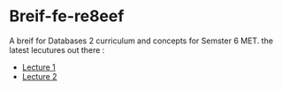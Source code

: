# Breif-fe-re8eef
A breif for Databases 2 curriculum and concepts for Semster 6 MET.
the latest lecutures out there :
- [Lecture 1](https://github.com/Elsokkary101/Breif-fe-re8eef/blob/main/Lecture%201%20DB/Lecture%201%20DB.md)
- [Lecture 2](https://github.com/Elsokkary101/Breif-fe-re8eef/blob/main/Lecture%202%20DB/Lecture%202%20DB.md)
